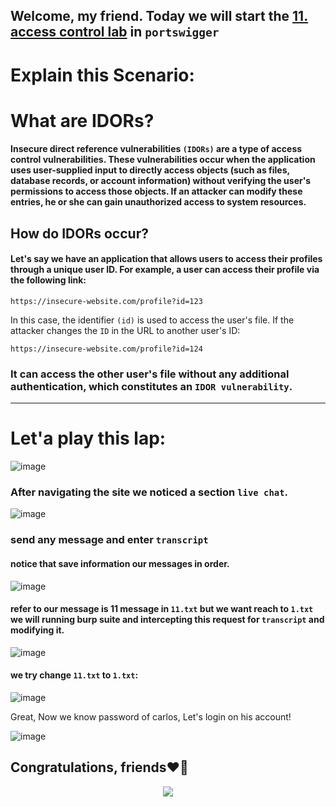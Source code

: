 ## Welcome, my friend. Today we will start the [11. access control lab](https://portswigger.net/web-security/access-control/lab-insecure-direct-object-references) in ```portswigger```

# Explain this Scenario:

# What are IDORs?

#### Insecure direct reference vulnerabilities ```(IDORs)``` are a type of access control vulnerabilities. These vulnerabilities occur when the application uses user-supplied input to directly access objects (such as files, database records, or account information) without verifying the user's permissions to access those objects. If an attacker can modify these entries, he or she can gain unauthorized access to system resources.


## How do IDORs occur?

#### Let's say we have an application that allows users to access their profiles through a unique user ID. For example, a user can access their profile via the following link:

```
https://insecure-website.com/profile?id=123
```

In this case, the identifier ```(id)``` is used to access the user's file. If the attacker changes the ```ID``` in the URL to another user's ID:

```
https://insecure-website.com/profile?id=124
```

### It can access the other user's file without any additional authentication, which constitutes an ```IDOR vulnerability```.

-----------

# Let'a play this lap:

![image](https://github.com/user-attachments/assets/dbcdbd5c-4d25-4a48-9b2d-babe0a5109f8)



### After navigating the site we noticed a section ```live chat```.


![image](https://github.com/user-attachments/assets/643442ad-f754-47f3-8b17-c28a44489d24)

### send any message and enter ```transcript```

#### notice that save information our messages in order.


![image](https://github.com/user-attachments/assets/711ae2bf-9d8b-46f5-86c5-3248c4ba3456)


#### refer to our message is 11 message in ```11.txt``` but we want reach to ```1.txt``` we will running burp suite and intercepting this request for ```transcript``` and modifying it.

![image](https://github.com/user-attachments/assets/6530012a-1e91-4853-988d-c8f92a95e6fe)


#### we try change ```11.txt``` to ```1.txt```:

![image](https://github.com/user-attachments/assets/e2745b6a-63b6-408c-9e3f-bf884ee988fd)

Great, Now we know password of carlos, Let's login on his account!

![image](https://github.com/user-attachments/assets/8ded8a09-06cb-45ab-8352-e8b54c96ccc0)





## Congratulations, friends❤️‍🔥

<p align="center">
<img src="https://github.com/user-attachments/assets/02755225-ab40-477a-9b53-725ca3ee6358" >
</p>












